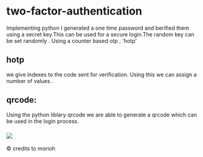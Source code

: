 # two-factor-authentication
Implementing python I generated a one time password and berified them using a secret key.This can be used for a secure login.The random key can be set randomly .
Using a counter based otp , 'hotp' 

## hotp
we give indexes to the code sent for verification. Using this we can assign a number of values .
 
## qrcode:
Using the python liblary qrcode we are able to generate a qrcode which can be used in the login process.

### <img src="https://icons8.com/icon/l75OEUJkPAk4/python" style="width=45px height=45px">

&copy; credits to morioh
